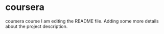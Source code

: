 # coursera
coursera course
I am editing the README file. Adding some more details about the project description.


